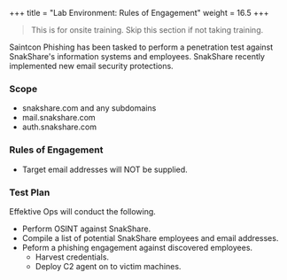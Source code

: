 +++
title = "Lab Environment: Rules of Engagement"
weight = 16.5
+++

> This is for onsite training. Skip this section if not taking training.

Saintcon Phishing has been tasked to perform a penetration test against SnakShare's information systems and employees. SnakShare recently implemented new email security protections.

### Scope

- snakshare.com and any subdomains
- mail.snakshare.com
- auth.snakshare.com

### Rules of Engagement

- Target email addresses will NOT be supplied.

### Test Plan

Effektive Ops will conduct the following.

- Perform OSINT against SnakShare.
- Compile a list of potential SnakShare employees and email addresses. 
- Peform a phishing engagement against discovered employees.
    - Harvest credentials.
    - Deploy C2 agent on to victim machines.

